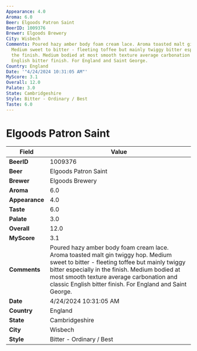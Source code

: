 ```yaml
---
Appearance: 4.0
Aroma: 6.0
Beer: Elgoods Patron Saint
BeerID: 1009376
Brewer: Elgoods Brewery
City: Wisbech
Comments: Poured hazy amber body foam cream lace. Aroma toasted malt gin twiggy hop.
  Medium sweet to bitter - fleeting toffee but mainly twiggy bitter especially in
  the finish. Medium bodied at most smooth texture average carbonation and classic
  English bitter finish. For England and Saint George.
Country: England
Date: '"4/24/2024 10:31:05 AM"'
MyScore: 3.1
Overall: 12.0
Palate: 3.0
State: Cambridgeshire
Style: Bitter - Ordinary / Best
Taste: 6.0
---
```


# Elgoods Patron Saint

| Field         | Value |
|---------------|-------|
| **BeerID** | 1009376 |
| **Beer** | Elgoods Patron Saint |
| **Brewer** | Elgoods Brewery |
| **Aroma** | 6.0 |
| **Appearance** | 4.0 |
| **Taste** | 6.0 |
| **Palate** | 3.0 |
| **Overall** | 12.0 |
| **MyScore** | 3.1 |
| **Comments** | Poured hazy amber body foam cream lace. Aroma toasted malt gin twiggy hop. Medium sweet to bitter - fleeting toffee but mainly twiggy bitter especially in the finish. Medium bodied at most smooth texture average carbonation and classic English bitter finish. For England and Saint George. |
| **Date** | 4/24/2024 10:31:05 AM |
| **Country** | England |
| **State** | Cambridgeshire |
| **City** | Wisbech |
| **Style** | Bitter - Ordinary / Best |
